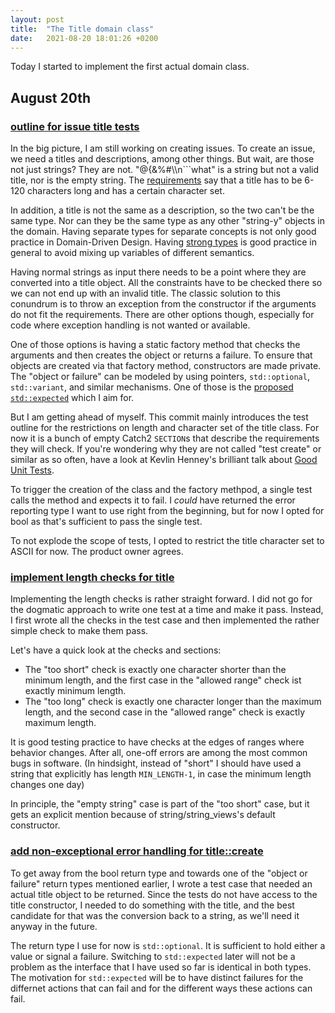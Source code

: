 ```yaml
---
layout: post
title:  "The Title domain class"
date:   2021-08-20 18:01:26 +0200
---
```


Today I started to implement the first actual domain class.
<!--more-->

## August 20th

### [outline for issue title tests](https://github.com/arnemertz/fix/commit/5c239a270cafe766fca8db6b3e57cbcb01edcdb2)

In the big picture, I am still working on creating issues. To create an issue, we need a titles and descriptions, among other things. But wait, are those not just strings? They are not. "@{&%#\\\\n`\``what" is a string but not a valid title, nor is the empty string. The [requirements](https://arnemertz.github.io/fix/milestones) say that a title has to be 6-120 characters long and has a certain character set.

In addition, a title is not the same as a description, so the two can't be the same type. Nor can they be the same type as any other "string-y" objects in the domain. Having separate types for separate concepts is not only good practice in Domain-Driven Design. Having [strong types](https://arne-mertz.de/2016/11/stronger-types/) is good practice in general to avoid mixing up variables of different semantics.

Having normal strings as input there needs to be a point where they are converted into a title object. All the constraints have to be checked there so we can not end up with an invalid title. The classic solution to this conundrum is to throw an exception from the constructor if the arguments do not fit the requirements. There are other options though, especially for code where exception handling is not wanted or available.

One of those options is having a static factory method that checks the arguments and then creates the object or returns a failure. To ensure that objects are created via that factory method, constructors are made private. The "object or failure" can be modeled by using pointers, `std::optional`, `std::variant`, and similar mechanisms. One of those is the [proposed `std::expected`](http://www.open-std.org/jtc1/sc22/wg21/docs/papers/2021/p0323r10.html) which I aim for.

But I am getting ahead of myself. This commit mainly introduces the test outline for the restrictions on length and character set of the title class. For now it is a bunch of empty Catch2 `SECTION`s that describe the requirements they will check. If you're wondering why they are not called "test create" or similar as so often, have a look at Kevlin Henney's brilliant talk about [Good Unit Tests](https://www.youtube.com/watch?v=azoucC_fwzw).

To trigger the creation of the class and the factory methpod, a single test calls the method and expects it to fail. I _could_ have returned the error reporting type I want to use right from the beginning, but for now I opted for bool as that's sufficient to pass the single test.

To not explode the scope of tests, I opted to restrict the title character set to ASCII for now. The product owner agrees.


### [implement length checks for title](https://github.com/arnemertz/fix/commit/b6100462569af5a9ab9d1997382f11e0d7b685d2)

Implementing the length checks is rather straight forward. I did not go for the dogmatic approach to write one test at a time and make it pass. Instead, I first wrote all the checks in the test case and then implemented the rather simple check to make them pass.

Let's have a quick look at the checks and sections:
- The "too short" check is exactly one character shorter than the minimum length, and the first case in the "allowed range" check ist exactly minimum length.
- The "too long" check is exactly one character longer than the maximum length, and the second case in the "allowed range" check is exactly maximum length.

It is good testing practice to have checks at the edges of ranges where behavior changes. After all, one-off errors are among the most common bugs in software. (In hindsight, instead of "short" I should have used a string that explicitly has length `MIN_LENGTH-1`, in case the minimum length changes one day)

In principle, the "empty string" case is part of the "too short" case, but it gets an explicit mention because of string/string_views's default constructor.


### [add non-exceptional error handling for title::create](https://github.com/arnemertz/fix/commit/137bd912884fa2bac28239d34507df99aa19a4e2)

To get away from the bool return type and towards one of the "object or failure" return types mentioned earlier, I wrote a test case that needed an actual title object to be returned. Since the tests do not have access to the title constructor, I needed to do something with the title, and the best candidate for that was the conversion back to a string, as we'll need it anyway in the future.

The return type I use for now is `std::optional`. It is sufficient to hold either a value or signal a failure. Switching to `std::expected` later will not be a problem as the interface that I have used so far is identical in both types. The motivation for `std::expected` will be to have distinct failures for the differnet actions that can fail and for the different ways these actions can fail.
